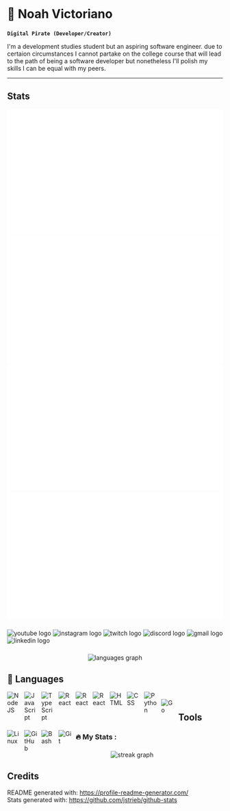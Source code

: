 # 🏉 Noah Victoriano

**`Digital Pirate (Developer/Creator)`**

I'm a development studies student but an aspiring software engineer. due to certaion circumstances I cannot partake on the college course that will lead to the path of being a software developer but nonetheless I'll polish my skills I can be equal with my peers.


---
###

<h2 align="left">Stats</h2>

![](https://raw.githubusercontent.com/Unintellectual/github-stats/master/generated/overview.svg#gh-dark-mode-only)
![](https://raw.githubusercontent.com/Unintellectual/github-stats/master/generated/overview.svg#gh-light-mode-only)
![](https://raw.githubusercontent.com/Unintellectual/github-stats/master/generated/languages.svg#gh-dark-mode-only)
![](https://raw.githubusercontent.com/Unintellectual/github-stats/master/generated/languages.svg#gh-light-mode-only)


###

<div align="left">
  <img src="https://img.shields.io/static/v1?message=Youtube&logo=youtube&label=&color=FF0000&logoColor=white&labelColor=&style=for-the-badge" height="35" alt="youtube logo"  />
  <img src="https://img.shields.io/static/v1?message=Instagram&logo=instagram&label=&color=E4405F&logoColor=white&labelColor=&style=for-the-badge" height="35" alt="instagram logo"  />
  <img src="https://img.shields.io/static/v1?message=Twitch&logo=twitch&label=&color=9146FF&logoColor=white&labelColor=&style=for-the-badge" height="35" alt="twitch logo"  />
  <img src="https://img.shields.io/static/v1?message=Discord&logo=discord&label=&color=7289DA&logoColor=white&labelColor=&style=for-the-badge" height="35" alt="discord logo"  />
  <img src="https://img.shields.io/static/v1?message=Gmail&logo=gmail&label=&color=D14836&logoColor=white&labelColor=&style=for-the-badge" height="35" alt="gmail logo"  />
  <img src="https://img.shields.io/static/v1?message=LinkedIn&logo=linkedin&label=&color=0077B5&logoColor=white&labelColor=&style=for-the-badge" height="35" alt="linkedin logo"  />
</div>



###


<div align="center">
  <img src="https://github-readme-stats.vercel.app/api/top-langs?username=Unintellectual&locale=en&hide_title=false&layout=compact&card_width=320&langs_count=5&theme=dracula&hide_border=false" height="150" alt="languages graph"  />
</div>


###  

<h2 align="left">🧰 Languages</h2>

<img align="left" alt="NodeJS" width="30px" style="padding-right:10px;" src="https://cdn.jsdelivr.net/gh/devicons/devicon/icons/nodejs/nodejs-original.svg" />
<img align="left" alt="JavaScript" width="30px" style="padding-right:10px;" src="https://cdn.jsdelivr.net/gh/devicons/devicon/icons/javascript/javascript-plain.svg" />
<img align="left" alt="TypeScript" width="30px" style="padding-right:10px;" src="https://cdn.jsdelivr.net/gh/devicons/devicon/icons/typescript/typescript-plain.svg" />
<img align="left" alt="React" width="30px" style="padding-right:10px;" src="https://cdn.jsdelivr.net/gh/devicons/devicon/icons/react/react-original.svg" />
<img align="left" alt="React" width="30px" style="padding-right:10px;" src="https://cdn.jsdelivr.net/gh/devicons/devicon/icons/java/java-plain.svg"/>
<img align="left" alt="React" width="30px" style="padding-right:10px;" src="https://cdn.jsdelivr.net/gh/devicons/devicon/icons/spring/spring-plain.svg"/>
<img align="left" alt="HTML" width="30px" style="padding-right:10px;" src="https://cdn.jsdelivr.net/gh/devicons/devicon/icons/html5/html5-plain.svg" />
<img align="left" alt="CSS" width="30px" style="padding-right:10px;" src="https://cdn.jsdelivr.net/gh/devicons/devicon/icons/css3/css3-plain.svg" />
<img align="left" alt="Python" width="30px" style="padding-right:10px;" src="https://cdn.jsdelivr.net/gh/devicons/devicon/icons/python/python-plain.svg" />
<br />
<img align="left" alt="Go" width="30px" style="padding-right:10px;" src="https://cdn.jsdelivr.net/gh/devicons/devicon/icons/golang/golang-plain.svg" />

###

<h2 align="left">Tools</h2>

<img align="left" alt="Linux" width="30px" style="padding-right:10px;" src="https://cdn.jsdelivr.net/gh/devicons/devicon/icons/linux/linux-original.svg" />
<img align="left" alt="GitHub" width="30px" style="padding-right:10px;" src="https://cdn.jsdelivr.net/gh/devicons/devicon/icons/github/github-original.svg" />
<img align="left" alt="Bash" width="30px" style="padding-right:10px;" src="https://cdn.jsdelivr.net/gh/devicons/devicon/icons/bash/bash-original.svg" />
<img align="left" alt="Git" width="30px" style="padding-right:10px;" src="https://cdn.jsdelivr.net/gh/devicons/devicon/icons/git/git-original.svg" />


###

<h3 align="left">🔥   My Stats : </h3>

###

<div align="center">
  <img src="https://streak-stats.demolab.com?user=Unintellectual&locale=en&mode=daily&theme=dark&hide_border=false&border_radius=5&order=3" height="220" alt="streak graph"  />
</div>

###

###

<h2 align="left">Credits</h2>

README generated with: https://profile-readme-generator.com/
<br>
Stats generated with: https://github.com/jstrieb/github-stats